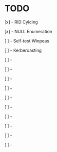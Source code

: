 # TODO

[x] - RID Cylcing

[x] - NULL Enumeration

[ ] - Self-test Winpeas

[ ] - Kerberoasting

[ ] - 


[ ] - 


[ ] - 


[ ] - 

[ ] - 

[ ] - 

[ ] - 

[ ] - 

[ ] - 

[ ] - 
